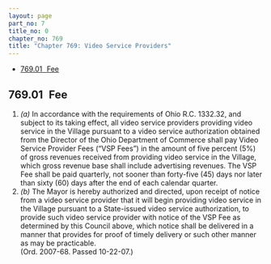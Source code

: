 ```yaml
---
layout: page
part_no: 7
title_no: 0
chapter_no: 769
title: "Chapter 769: Video Service Providers"
---
```


* [769.01   Fee](#76901-fee)

## 769.01   Fee

1. _(a)_ In accordance with the requirements of Ohio R.C. 1332.32, and subject
to its taking effect, all video service providers providing video service in
the Village pursuant to a video service authorization obtained from the
Director of the Ohio Department of Commerce shall pay Video Service Provider
Fees (“VSP Fees”) in the amount of five percent (5%) of gross revenues received
from providing video service in the Village, which gross revenue base shall
include advertising revenues. The VSP Fee shall be paid quarterly, not sooner
than forty-five (45) days nor later than sixty (60) days after the end of each
calendar quarter.
2. _(b)_ The Mayor is hereby authorized and directed, upon receipt of notice
from a video service provider that it will begin providing video service in the
Village pursuant to a State-issued video service authorization, to provide such
video service provider with notice of the VSP Fee as determined by this Council
above, which notice shall be delivered in a manner that provides for proof of
timely delivery or such other manner as may be practicable.  
(Ord. 2007-68. Passed 10-22-07.)
